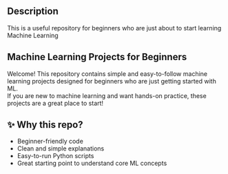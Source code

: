 ## Description
This is a useful repository for beginners who are just about to start learning Machine Learning

## Machine Learning Projects for Beginners
Welcome!
This repository contains simple and easy-to-follow machine learning projects designed for beginners who are just getting started with ML.  
If you are new to machine learning and want hands-on practice, these projects are a great place to start!

## ✨ Why this repo?

- Beginner-friendly code
- Clean and simple explanations
- Easy-to-run Python scripts
- Great starting point to understand core ML concepts
